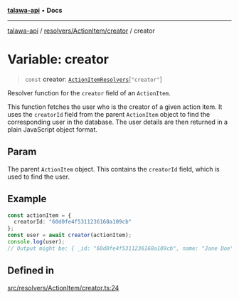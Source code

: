 [**talawa-api**](../../../../README.md) • **Docs**

***

[talawa-api](../../../../modules.md) / [resolvers/ActionItem/creator](../README.md) / creator

# Variable: creator

> `const` **creator**: [`ActionItemResolvers`](../../../../types/generatedGraphQLTypes/type-aliases/ActionItemResolvers.md)\[`"creator"`\]

Resolver function for the `creator` field of an `ActionItem`.

This function fetches the user who is the creator of a given action item.
It uses the `creatorId` field from the parent `ActionItem` object to find the corresponding user in the database.
The user details are then returned in a plain JavaScript object format.

## Param

The parent `ActionItem` object. This contains the `creatorId` field, which is used to find the user.

## Example

```typescript
const actionItem = {
  creatorId: "60d0fe4f5311236168a109cb"
};
const user = await creator(actionItem);
console.log(user);
// Output might be: { _id: "60d0fe4f5311236168a109cb", name: "Jane Doe", email: "jane.doe@example.com" }
```

## Defined in

[src/resolvers/ActionItem/creator.ts:24](https://github.com/PalisadoesFoundation/talawa-api/blob/3bacbf38707ebd3e3e5f1bc5b4cc7aa3b2adc169/src/resolvers/ActionItem/creator.ts#L24)
